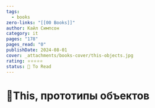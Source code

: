 ```yaml
---
tags:
  - books
zero-links: "[[00 Books]]"
author: Кайл Симпсон
category: it
pages: "178"
pages_read: "0"
publishDate: 2024-08-01
cover: _attachments/books-cover/this-objects.jpg
rating: ⭐⭐⭐⭐⭐
status: 📌 To Read
---
```

# 📔This, прототипы объектов